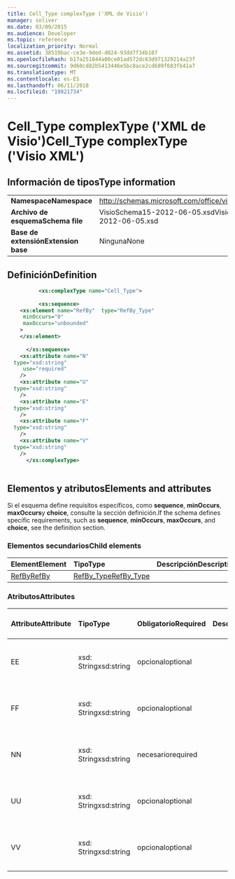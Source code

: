 ```yaml
---
title: Cell_Type complexType ('XML de Visio')
manager: soliver
ms.date: 03/09/2015
ms.audience: Developer
ms.topic: reference
localization_priority: Normal
ms.assetid: 38519bac-ce3e-9ded-d024-93dd7f34b107
ms.openlocfilehash: b17a251844a00ce01ad572dc63d971329214a23f
ms.sourcegitcommit: 9d60cd82b5413446e5bc8ace2cd689f683fb41a7
ms.translationtype: MT
ms.contentlocale: es-ES
ms.lasthandoff: 06/11/2018
ms.locfileid: "19821734"
---
```

# <a name="celltype-complextype-visio-xml"></a><span data-ttu-id="9dc23-102">Cell_Type complexType ('XML de Visio')</span><span class="sxs-lookup"><span data-stu-id="9dc23-102">Cell_Type complexType ('Visio XML')</span></span>

## <a name="type-information"></a><span data-ttu-id="9dc23-103">Información de tipos</span><span class="sxs-lookup"><span data-stu-id="9dc23-103">Type information</span></span>

|||
|:-----|:-----|
|<span data-ttu-id="9dc23-104">**Namespace**</span><span class="sxs-lookup"><span data-stu-id="9dc23-104">**Namespace**</span></span> <br/> |http://schemas.microsoft.com/office/visio/2011/1/core  <br/> |
|<span data-ttu-id="9dc23-105">**Archivo de esquema**</span><span class="sxs-lookup"><span data-stu-id="9dc23-105">**Schema file**</span></span> <br/> |<span data-ttu-id="9dc23-106">VisioSchema15-2012-06-05.xsd</span><span class="sxs-lookup"><span data-stu-id="9dc23-106">VisioSchema15-2012-06-05.xsd</span></span>  <br/> |
|<span data-ttu-id="9dc23-107">**Base de extensión**</span><span class="sxs-lookup"><span data-stu-id="9dc23-107">**Extension base**</span></span> <br/> |<span data-ttu-id="9dc23-108">Ninguna</span><span class="sxs-lookup"><span data-stu-id="9dc23-108">None</span></span>  <br/> |
   
## <a name="definition"></a><span data-ttu-id="9dc23-109">Definición</span><span class="sxs-lookup"><span data-stu-id="9dc23-109">Definition</span></span>

```XML
          <xs:complexType name="Cell_Type">
          
          <xs:sequence>
    <xs:element name="RefBy"  type="RefBy_Type"
     minOccurs="0"
     maxOccurs="unbounded"
    >
    </xs:element>
    
      </xs:sequence>
    <xs:attribute name="N"
  type="xsd:string"
     use="required"
    />
    <xs:attribute name="U"
  type="xsd:string"
    />
    <xs:attribute name="E"
  type="xsd:string"
    />
    <xs:attribute name="F"
  type="xsd:string"
    />
    <xs:attribute name="V"
  type="xsd:string"
    />
      </xs:complexType>
      
```

## <a name="elements-and-attributes"></a><span data-ttu-id="9dc23-110">Elementos y atributos</span><span class="sxs-lookup"><span data-stu-id="9dc23-110">Elements and attributes</span></span>

<span data-ttu-id="9dc23-111">Si el esquema define requisitos específicos, como **sequence**, **minOccurs**, **maxOccurs**y **choice**, consulte la sección definición.</span><span class="sxs-lookup"><span data-stu-id="9dc23-111">If the schema defines specific requirements, such as **sequence**, **minOccurs**, **maxOccurs**, and **choice**, see the definition section.</span></span> 
  
### <a name="child-elements"></a><span data-ttu-id="9dc23-112">Elementos secundarios</span><span class="sxs-lookup"><span data-stu-id="9dc23-112">Child elements</span></span>

|<span data-ttu-id="9dc23-113">**Element**</span><span class="sxs-lookup"><span data-stu-id="9dc23-113">**Element**</span></span>|<span data-ttu-id="9dc23-114">**Tipo**</span><span class="sxs-lookup"><span data-stu-id="9dc23-114">**Type**</span></span>|<span data-ttu-id="9dc23-115">**Descripción**</span><span class="sxs-lookup"><span data-stu-id="9dc23-115">**Description**</span></span>|
|:-----|:-----|:-----|
|[<span data-ttu-id="9dc23-116">RefBy</span><span class="sxs-lookup"><span data-stu-id="9dc23-116">RefBy</span></span>](refby-element-cell_type-complextypevisio-xml.md) <br/> |[<span data-ttu-id="9dc23-117">RefBy_Type</span><span class="sxs-lookup"><span data-stu-id="9dc23-117">RefBy_Type</span></span>](refby_type-complextypevisio-xml.md) <br/> ||
   
### <a name="attributes"></a><span data-ttu-id="9dc23-118">Atributos</span><span class="sxs-lookup"><span data-stu-id="9dc23-118">Attributes</span></span>

|<span data-ttu-id="9dc23-119">**Attribute**</span><span class="sxs-lookup"><span data-stu-id="9dc23-119">**Attribute**</span></span>|<span data-ttu-id="9dc23-120">**Tipo**</span><span class="sxs-lookup"><span data-stu-id="9dc23-120">**Type**</span></span>|<span data-ttu-id="9dc23-121">**Obligatorio**</span><span class="sxs-lookup"><span data-stu-id="9dc23-121">**Required**</span></span>|<span data-ttu-id="9dc23-122">**Descripción**</span><span class="sxs-lookup"><span data-stu-id="9dc23-122">**Description**</span></span>|<span data-ttu-id="9dc23-123">**Valores posibles**</span><span class="sxs-lookup"><span data-stu-id="9dc23-123">**Possible values**</span></span>|
|:-----|:-----|:-----|:-----|:-----|
|<span data-ttu-id="9dc23-124">E</span><span class="sxs-lookup"><span data-stu-id="9dc23-124">E</span></span>  <br/> |<span data-ttu-id="9dc23-125">xsd: String</span><span class="sxs-lookup"><span data-stu-id="9dc23-125">xsd:string</span></span>  <br/> |<span data-ttu-id="9dc23-126">opcional</span><span class="sxs-lookup"><span data-stu-id="9dc23-126">optional</span></span>  <br/> ||<span data-ttu-id="9dc23-127">Valores del tipo XSD: String.</span><span class="sxs-lookup"><span data-stu-id="9dc23-127">Values of the xsd:string type.</span></span>  <br/> |
|<span data-ttu-id="9dc23-128">F</span><span class="sxs-lookup"><span data-stu-id="9dc23-128">F</span></span>  <br/> |<span data-ttu-id="9dc23-129">xsd: String</span><span class="sxs-lookup"><span data-stu-id="9dc23-129">xsd:string</span></span>  <br/> |<span data-ttu-id="9dc23-130">opcional</span><span class="sxs-lookup"><span data-stu-id="9dc23-130">optional</span></span>  <br/> ||<span data-ttu-id="9dc23-131">Valores del tipo XSD: String.</span><span class="sxs-lookup"><span data-stu-id="9dc23-131">Values of the xsd:string type.</span></span>  <br/> |
|<span data-ttu-id="9dc23-132">N</span><span class="sxs-lookup"><span data-stu-id="9dc23-132">N</span></span>  <br/> |<span data-ttu-id="9dc23-133">xsd: String</span><span class="sxs-lookup"><span data-stu-id="9dc23-133">xsd:string</span></span>  <br/> |<span data-ttu-id="9dc23-134">necesario</span><span class="sxs-lookup"><span data-stu-id="9dc23-134">required</span></span>  <br/> ||<span data-ttu-id="9dc23-135">Valores del tipo XSD: String.</span><span class="sxs-lookup"><span data-stu-id="9dc23-135">Values of the xsd:string type.</span></span>  <br/> |
|<span data-ttu-id="9dc23-136">U</span><span class="sxs-lookup"><span data-stu-id="9dc23-136">U</span></span>  <br/> |<span data-ttu-id="9dc23-137">xsd: String</span><span class="sxs-lookup"><span data-stu-id="9dc23-137">xsd:string</span></span>  <br/> |<span data-ttu-id="9dc23-138">opcional</span><span class="sxs-lookup"><span data-stu-id="9dc23-138">optional</span></span>  <br/> ||<span data-ttu-id="9dc23-139">Valores del tipo XSD: String.</span><span class="sxs-lookup"><span data-stu-id="9dc23-139">Values of the xsd:string type.</span></span>  <br/> |
|<span data-ttu-id="9dc23-140">V</span><span class="sxs-lookup"><span data-stu-id="9dc23-140">V</span></span>  <br/> |<span data-ttu-id="9dc23-141">xsd: String</span><span class="sxs-lookup"><span data-stu-id="9dc23-141">xsd:string</span></span>  <br/> |<span data-ttu-id="9dc23-142">opcional</span><span class="sxs-lookup"><span data-stu-id="9dc23-142">optional</span></span>  <br/> ||<span data-ttu-id="9dc23-143">Valores del tipo XSD: String.</span><span class="sxs-lookup"><span data-stu-id="9dc23-143">Values of the xsd:string type.</span></span>  <br/> |
   

